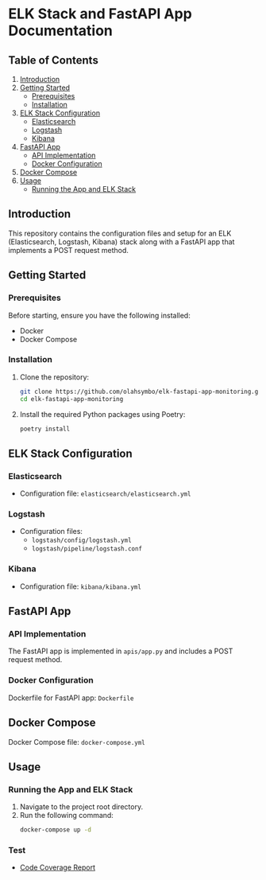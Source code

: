 # ELK Stack and FastAPI App Documentation

## Table of Contents
1. [Introduction](#introduction)
2. [Getting Started](#getting-started)
   - [Prerequisites](#prerequisites)
   - [Installation](#installation)
3. [ELK Stack Configuration](#elk-stack-configuration)
   - [Elasticsearch](#elasticsearch)
   - [Logstash](#logstash)
   - [Kibana](#kibana)
4. [FastAPI App](#fastapi-app)
   - [API Implementation](#api-implementation)
   - [Docker Configuration](#docker-configuration)
5. [Docker Compose](#docker-compose)
6. [Usage](#usage)
   - [Running the App and ELK Stack](#running-elk-stack) 

## Introduction
This repository contains the configuration files and setup for an ELK (Elasticsearch, Logstash, Kibana) stack along with a FastAPI app that implements a POST request method.

## Getting Started

### Prerequisites
Before starting, ensure you have the following installed:
- Docker
- Docker Compose

### Installation
1. Clone the repository:
    ```bash
    git clone https://github.com/olahsymbo/elk-fastapi-app-monitoring.git
    cd elk-fastapi-app-monitoring
    ```

2. Install the required Python packages using Poetry:
    ```bash
    poetry install
    ```

## ELK Stack Configuration

### Elasticsearch
- Configuration file: `elasticsearch/elasticsearch.yml`

### Logstash
- Configuration files:
  - `logstash/config/logstash.yml`
  - `logstash/pipeline/logstash.conf`

### Kibana
- Configuration file: `kibana/kibana.yml`

## FastAPI App

### API Implementation
The FastAPI app is implemented in `apis/app.py` and includes a POST request method.

### Docker Configuration
Dockerfile for FastAPI app: `Dockerfile`

## Docker Compose

Docker Compose file: `docker-compose.yml`

## Usage

### Running the App and ELK Stack
1. Navigate to the project root directory.
2. Run the following command:
   ```bash
   docker-compose up -d
   ```

### Test
- [Code Coverage Report](./coverage.xml)
